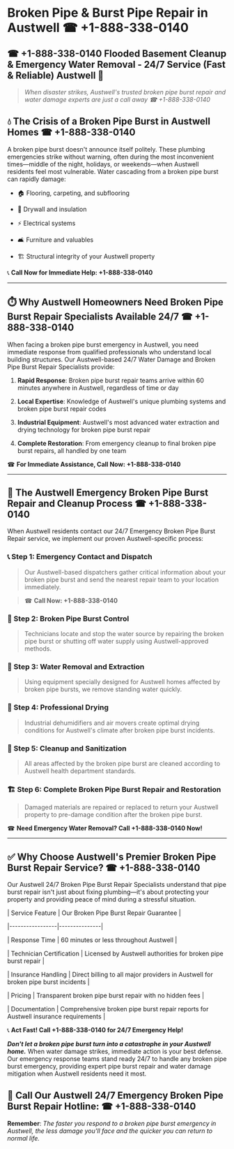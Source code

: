 # Broken Pipe & Burst Pipe Repair in Austwell ☎ +1-888-338-0140  
## ☎ +1-888-338-0140 Flooded Basement Cleanup & Emergency Water Removal - 24/7 Service (Fast & Reliable) Austwell 🚨  

> *When disaster strikes, Austwell's trusted broken pipe burst repair and water damage experts are just a call away ☎ +1-888-338-0140*  

## 💧 The Crisis of a Broken Pipe Burst in Austwell Homes ☎ +1-888-338-0140  

A broken pipe burst doesn't announce itself politely. These plumbing emergencies strike without warning, often during the most inconvenient times—middle of the night, holidays, or weekends—when Austwell residents feel most vulnerable. Water cascading from a broken pipe burst can rapidly damage:  

* 🏠 Flooring, carpeting, and subflooring  
* 🧱 Drywall and insulation  
* ⚡ Electrical systems  
* 🛋️ Furniture and valuables  
* 🏗️ Structural integrity of your Austwell property  

📞 **Call Now for Immediate Help: +1-888-338-0140**  

---  

## ⏱️ Why Austwell Homeowners Need Broken Pipe Burst Repair Specialists Available 24/7 ☎ +1-888-338-0140  

When facing a broken pipe burst emergency in Austwell, you need immediate response from qualified professionals who understand local building structures. Our Austwell-based 24/7 Water Damage and Broken Pipe Burst Repair Specialists provide:  

1. **Rapid Response**: Broken pipe burst repair teams arrive within 60 minutes anywhere in Austwell, regardless of time or day  
2. **Local Expertise**: Knowledge of Austwell's unique plumbing systems and broken pipe burst repair codes  
3. **Industrial Equipment**: Austwell's most advanced water extraction and drying technology for broken pipe burst repair  
4. **Complete Restoration**: From emergency cleanup to final broken pipe burst repairs, all handled by one team  

☎ **For Immediate Assistance, Call Now: +1-888-338-0140**  

---  

## 🔧 The Austwell Emergency Broken Pipe Burst Repair and Cleanup Process ☎ +1-888-338-0140  

When Austwell residents contact our 24/7 Emergency Broken Pipe Burst Repair service, we implement our proven Austwell-specific process:  

### 📞 Step 1: Emergency Contact and Dispatch  
> Our Austwell-based dispatchers gather critical information about your broken pipe burst and send the nearest repair team to your location immediately.  
> ☎ **Call Now: +1-888-338-0140**  

### 🚿 Step 2: Broken Pipe Burst Control  
> Technicians locate and stop the water source by repairing the broken pipe burst or shutting off water supply using Austwell-approved methods.  

### 🌊 Step 3: Water Removal and Extraction  
> Using equipment specially designed for Austwell homes affected by broken pipe bursts, we remove standing water quickly.  

### 💨 Step 4: Professional Drying  
> Industrial dehumidifiers and air movers create optimal drying conditions for Austwell's climate after broken pipe burst incidents.  

### 🧼 Step 5: Cleanup and Sanitization  
> All areas affected by the broken pipe burst are cleaned according to Austwell health department standards.  

### 🏗️ Step 6: Complete Broken Pipe Burst Repair and Restoration  
> Damaged materials are repaired or replaced to return your Austwell property to pre-damage condition after the broken pipe burst.  

☎ **Need Emergency Water Removal? Call +1-888-338-0140 Now!**  

---  

## ✅ Why Choose Austwell's Premier Broken Pipe Burst Repair Service? ☎ +1-888-338-0140  

Our Austwell 24/7 Broken Pipe Burst Repair Specialists understand that pipe burst repair isn't just about fixing plumbing—it's about protecting your property and providing peace of mind during a stressful situation.  

| Service Feature | Our Broken Pipe Burst Repair Guarantee |  
|-----------------|---------------|  
| Response Time | 60 minutes or less throughout Austwell |  
| Technician Certification | Licensed by Austwell authorities for broken pipe burst repair |  
| Insurance Handling | Direct billing to all major providers in Austwell for broken pipe burst incidents |  
| Pricing | Transparent broken pipe burst repair with no hidden fees |  
| Documentation | Comprehensive broken pipe burst repair reports for Austwell insurance requirements |  

📞 **Act Fast! Call +1-888-338-0140 for 24/7 Emergency Help!**  

***Don't let a broken pipe burst turn into a catastrophe in your Austwell home.*** When water damage strikes, immediate action is your best defense. Our emergency response teams stand ready 24/7 to handle any broken pipe burst emergency, providing expert pipe burst repair and water damage mitigation when Austwell residents need it most.  

## 📱 Call Our Austwell 24/7 Emergency Broken Pipe Burst Repair Hotline: ☎ +1-888-338-0140  

**Remember**: *The faster you respond to a broken pipe burst emergency in Austwell, the less damage you'll face and the quicker you can return to normal life.*
